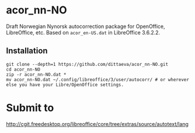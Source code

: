 acor_nn-NO
==========

Draft Norwegian Nynorsk autocorrection package for OpenOffice, LibreOffice, etc. Based on ````acor_en-US.dat```` in LibreOffice 3.6.2.2.

Installation
------

    git clone --depth=1 https://github.com/dittaeva/acor_nn-NO.git
    cd acor_nn-NO
    zip -r acor_nn-NO.dat *
    mv acor_nn-NO.dat ~/.config/libreoffice/3/user/autocorr/ # or wherever else you have your Libre/OpenOffice settings.

Submit to
=========
http://cgit.freedesktop.org/libreoffice/core/tree/extras/source/autotext/lang
